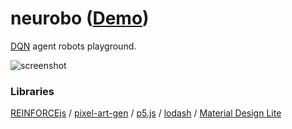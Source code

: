 neurobo ([Demo](https://abagames.github.io/neurobo/index.html))
======================
[DQN](http://cs.stanford.edu/people/karpathy/reinforcejs/puckworld.html) agent robots playground.

![screenshot](https://abagames.github.io/neurobo/screenshot.gif)

### Libraries

[REINFORCEjs](http://cs.stanford.edu/people/karpathy/reinforcejs/) /
[pixel-art-gen](https://github.com/abagames/pixel-art-gen) /
[p5.js](https://p5js.org/) /
[lodash](https://lodash.com/) /
[Material Design Lite](https://getmdl.io/index.html)